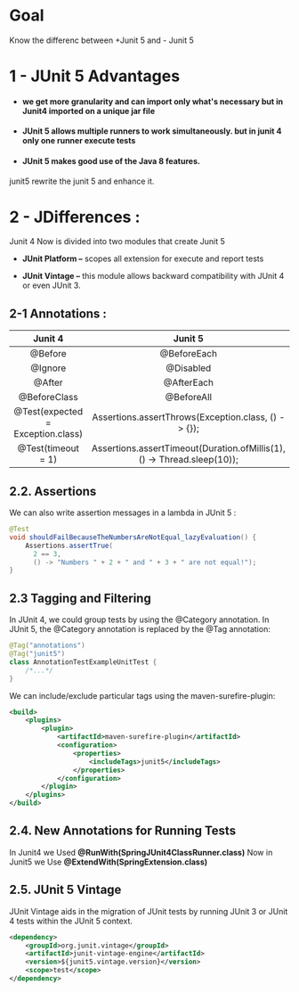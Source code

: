 # Goal 

Know the differenc between +Junit 5 and - Junit 5

# 1 - JUnit 5 Advantages
- #### we get more granularity and can import only what's necessary but in Junit4  imported on a unique jar file
- #### JUnit 5 allows multiple runners to work simultaneously. but in junit 4 only one runner execute tests 
- #### JUnit 5 makes good use of the Java 8 features.

junit5 rewrite the junit 5 and enhance it.

# 2 - JDifferences :

Junit 4 Now is divided into two modules that create Junit 5 

- **JUnit Platform –** scopes all extension for execute and report tests

- **JUnit Vintage –** this module allows backward compatibility with JUnit 4 or even JUnit 3.

## 2-1 Annotations :

| **Junit 4** | **Junit 5** |
| :---: | :---: |
| @Before  | @BeforeEach | 
| @Ignore  | @Disabled | 
| @After | @AfterEach | 
| @BeforeClass  | @BeforeAll | 
| @Test(expected = Exception.class) | Assertions.assertThrows(Exception.class, () -> {}); | 
| @Test(timeout = 1) | Assertions.assertTimeout(Duration.ofMillis(1), () -> Thread.sleep(10)); | 

## 2.2. Assertions
We can also write assertion messages in a lambda in JUnit 5 :

```java
@Test
void shouldFailBecauseTheNumbersAreNotEqual_lazyEvaluation() {
    Assertions.assertTrue(
      2 == 3, 
      () -> "Numbers " + 2 + " and " + 3 + " are not equal!");
}

```

## 2.3 Tagging and Filtering

In JUnit 4, we could group tests by using the @Category annotation. In JUnit 5, the @Category annotation is replaced by the @Tag annotation:

```java
@Tag("annotations")
@Tag("junit5")
class AnnotationTestExampleUnitTest {
    /*...*/
}
```

We can include/exclude particular tags using the maven-surefire-plugin:

```xml
<build>
    <plugins>
        <plugin>
            <artifactId>maven-surefire-plugin</artifactId>
            <configuration>
                <properties>
                    <includeTags>junit5</includeTags>
                </properties>
            </configuration>
        </plugin>
    </plugins>
</build>
```

## 2.4. New Annotations for Running Tests
In Junit4 we Used **@RunWith(SpringJUnit4ClassRunner.class)**   Now in Junit5 we Use **@ExtendWith(SpringExtension.class)**

## 2.5. JUnit 5 Vintage

JUnit Vintage aids in the migration of JUnit tests by running JUnit 3 or JUnit 4 tests within the JUnit 5 context.

```xml
<dependency>
    <groupId>org.junit.vintage</groupId>
    <artifactId>junit-vintage-engine</artifactId>
    <version>${junit5.vintage.version}</version>
    <scope>test</scope>
</dependency>
```